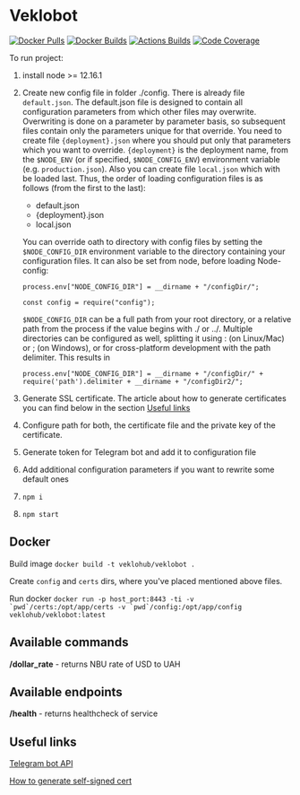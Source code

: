 # Veklobot

[![Docker Pulls](https://img.shields.io/docker/pulls/veklohub/veklobot)](https://hub.docker.com/repository/docker/veklohub)
[![Docker Builds](https://img.shields.io/docker/cloud/automated/veklohub/veklobot)](https://hub.docker.com/repository/docker/veklohub/veklobot/builds)
[![Actions Builds](https://img.shields.io/github/workflow/status/veklohub/veklobot/Node.js%20CI/master)](https://github.com/veklohub/veklobot/actions)
[![Code Coverage](https://img.shields.io/codecov/c/github/veklohub/veklobot)](https://codecov.io/gh/veklohub/veklobot/branch/master)

To run project:
1. install node >= 12.16.1
2. Create new config file in folder ./config. There is already file `default.json`. The default.json file is designed to contain all configuration parameters from which other files may overwrite. Overwriting is done on a parameter by parameter basis, so subsequent files contain only the parameters unique for that override. You need to create file `{deployment}.json` where you should put only that parameters which you want to override. `{deployment}` is the deployment name, from the `$NODE_ENV` (or if specified, `$NODE_CONFIG_ENV`) environment variable (e.g. `production.json`). Also you can create file `local.json` which with be loaded last. Thus, the order of loading configuration files is as follows (from the first to the last):
    * default.json
    * {deployment}.json
    * local.json
    
    You can override oath to directory with config files by setting the `$NODE_CONFIG_DIR` environment variable to the directory containing your configuration files. It can also be set from node, before loading Node-config:
    
    `process.env["NODE_CONFIG_DIR"] = __dirname + "/configDir/";`
    
    `const config = require("config");`
    
    `$NODE_CONFIG_DIR` can be a full path from your root directory, or a relative path from the process if the value begins with ./ or ../. Multiple directories can be configured as well, splitting it using : (on Linux/Mac) or ; (on Windows), or for cross-platform development with the path delimiter. This results in 
    
    `process.env["NODE_CONFIG_DIR"] = __dirname + "/configDir/" + require('path').delimiter + __dirname + "/configDir2/";`
3. Generate SSL certificate. The article about how to generate certificates you can find below in the section [Useful links](#useful-links)
4. Configure path for both, the certificate file and the private key of the certificate. 
5. Generate token for Telegram bot and add it to configuration file
6. Add additional configuration parameters if you want to rewrite some default ones
7. `npm i`
8. `npm start`

## Docker

Build image
```docker build -t veklohub/veklobot .```

Create ```config``` and ```certs``` dirs, where you've placed mentioned above files.

Run docker
```docker run -p host_port:8443 -ti -v `pwd`/certs:/opt/app/certs -v `pwd`/config:/opt/app/config veklohub/veklobot:latest```

## Available commands
**/dollar_rate** - returns NBU rate of USD to UAH

## Available endpoints
**/health** - returns healthcheck of service

## Useful links
[Telegram bot API](https://core.telegram.org/bots)

[How to generate self-signed cert](https://core.telegram.org/bots/self-signed)

